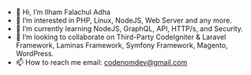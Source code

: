 - 👋 Hi, I’m Ilham Falachul Adha
- 👀 I’m interested in PHP, Linux, NodeJS, Web Server and any more.
- 🌱 I’m currently learning NodeJS, GraphQL, API, HTTP/s, and Security.
- 💞️ I’m looking to collaborate on Third-Party CodeIgniter & Laravel Framework, Laminas Framework, Symfony Framework, Magento, WordPress.
- 📫 How to reach me email: codenomdev@gmail.com

<!---
falachul14/falachul14 is a ✨ special ✨ repository because its `README.md` (this file) appears on your GitHub profile.
You can click the Preview link to take a look at your changes.
--->
